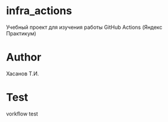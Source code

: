 # infra_actions
Учебный проект для изучения работы GitHub Actions (Яндекс Практикум)

# Author
Хасанов Т.И.

# Test
vorkflow test